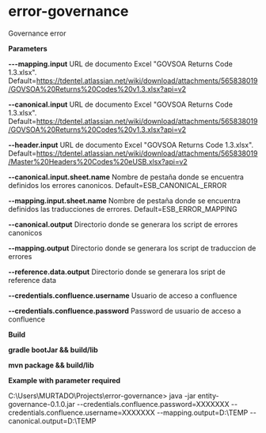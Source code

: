 # error-governance
Governance error

**__Parameters__**

**---mapping.input** URL de documento Excel "GOVSOA Returns Code 1.3.xlsx". Default=https://tdentel.atlassian.net/wiki/download/attachments/565838019/GOVSOA%20Returns%20Codes%20v1.3.xlsx?api=v2

**--canonical.input** URL de documento Excel "GOVSOA Returns Code 1.3.xlsx". Default=https://tdentel.atlassian.net/wiki/download/attachments/565838019/GOVSOA%20Returns%20Codes%20v1.3.xlsx?api=v2

**--header.input** URL de documento Excel "GOVSOA Returns Code 1.3.xlsx". Default=https://tdentel.atlassian.net/wiki/download/attachments/565838019/Master%20Headers%20Codes%20eUSB.xlsx?api=v2

**--canonical.input.sheet.name** Nombre de pestaña donde se encuentra definidos los errores canonicos. Default=ESB_CANONICAL_ERROR

**--mapping.input.sheet.name** Nombre de pestaña donde se encuentra definidos las traducciones de errores. Default=ESB_ERROR_MAPPING

**--canonical.output** Directorio donde se generara los script de errores canonicos

**--mapping.output** Directorio donde se generara los script de traduccion de errores

**--reference.data.output** Directorio donde se generara los sript de reference data

**--credentials.confluence.username** Usuario de acceso a confluence

**--credentials.confluence.password** Password de usuario de acceso a confluence


**__Build__**

**gradle bootJar && build/lib**


**mvn package && build/lib**

**Example with parameter required**

C:\Users\MURTADO\Projects\error-governance> java -jar entity-governance-0.1.0.jar --credentials.confluence.password=XXXXXXX --credentials.confluence.username=XXXXXXX --mapping.output=D:\TEMP --canonical.output=D:\TEMP
